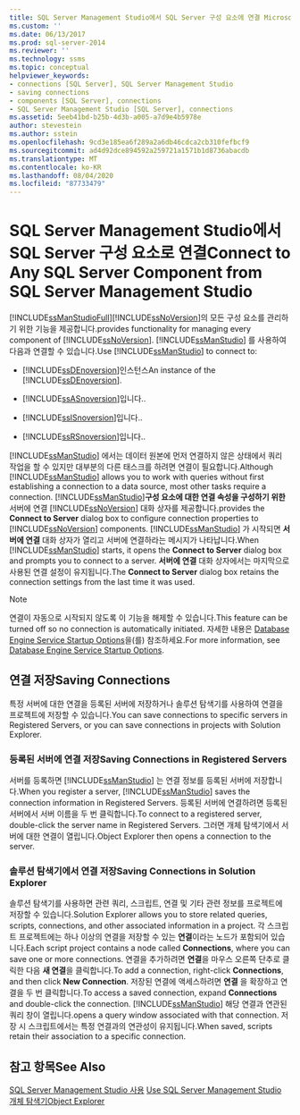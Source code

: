 ```yaml
---
title: SQL Server Management Studio에서 SQL Server 구성 요소에 연결 Microsoft Docs
ms.custom: ''
ms.date: 06/13/2017
ms.prod: sql-server-2014
ms.reviewer: ''
ms.technology: ssms
ms.topic: conceptual
helpviewer_keywords:
- connections [SQL Server], SQL Server Management Studio
- saving connections
- components [SQL Server], connections
- SQL Server Management Studio [SQL Server], connections
ms.assetid: 5eeb41bd-b25b-4d3b-a005-a7d9e4b5978e
author: stevestein
ms.author: sstein
ms.openlocfilehash: 9cd3e185ea6f289a2a6db46cdca2cb310fefbcf9
ms.sourcegitcommit: ad4d92dce894592a259721a1571b1d8736abacdb
ms.translationtype: MT
ms.contentlocale: ko-KR
ms.lasthandoff: 08/04/2020
ms.locfileid: "87733479"
---
```

# <a name="connect-to-any-sql-server-component-from-sql-server-management-studio"></a><span data-ttu-id="6eb5f-102">SQL Server Management Studio에서 SQL Server 구성 요소로 연결</span><span class="sxs-lookup"><span data-stu-id="6eb5f-102">Connect to Any SQL Server Component from SQL Server Management Studio</span></span>
  [!INCLUDE[ssManStudioFull](../../includes/ssmanstudiofull-md.md)]<span data-ttu-id="6eb5f-103">[!INCLUDE[ssNoVersion](../../includes/ssnoversion-md.md)]의 모든 구성 요소를 관리하기 위한 기능을 제공합니다.</span><span class="sxs-lookup"><span data-stu-id="6eb5f-103">provides functionality for managing every component of [!INCLUDE[ssNoVersion](../../includes/ssnoversion-md.md)].</span></span> <span data-ttu-id="6eb5f-104">[!INCLUDE[ssManStudio](../../includes/ssmanstudio-md.md)] 를 사용하여 다음과 연결할 수 있습니다.</span><span class="sxs-lookup"><span data-stu-id="6eb5f-104">Use [!INCLUDE[ssManStudio](../../includes/ssmanstudio-md.md)] to connect to:</span></span>  
  
-   <span data-ttu-id="6eb5f-105">[!INCLUDE[ssDEnoversion](../../includes/ssdenoversion-md.md)]인스턴스</span><span class="sxs-lookup"><span data-stu-id="6eb5f-105">An instance of the [!INCLUDE[ssDEnoversion](../../includes/ssdenoversion-md.md)].</span></span>  
  
-   [!INCLUDE[ssASnoversion](../../includes/ssasnoversion-md.md)]<span data-ttu-id="6eb5f-106">입니다.</span><span class="sxs-lookup"><span data-stu-id="6eb5f-106">.</span></span>  
  
-   [!INCLUDE[ssISnoversion](../../includes/ssisnoversion-md.md)]<span data-ttu-id="6eb5f-107">입니다.</span><span class="sxs-lookup"><span data-stu-id="6eb5f-107">.</span></span>  
  
-   [!INCLUDE[ssRSnoversion](../../includes/ssrsnoversion-md.md)]<span data-ttu-id="6eb5f-108">입니다.</span><span class="sxs-lookup"><span data-stu-id="6eb5f-108">.</span></span>  
  
 <span data-ttu-id="6eb5f-109">[!INCLUDE[ssManStudio](../../includes/ssmanstudio-md.md)] 에서는 데이터 원본에 먼저 연결하지 않은 상태에서 쿼리 작업을 할 수 있지만 대부분의 다른 태스크를 하려면 연결이 필요합니다.</span><span class="sxs-lookup"><span data-stu-id="6eb5f-109">Although [!INCLUDE[ssManStudio](../../includes/ssmanstudio-md.md)] allows you to work with queries without first establishing a connection to a data source, most other tasks require a connection.</span></span> [!INCLUDE[ssManStudio](../../includes/ssmanstudio-md.md)]<span data-ttu-id="6eb5f-110">**구성 요소에 대한 연결 속성을 구성하기 위한** 서버에 연결 [!INCLUDE[ssNoVersion](../../includes/ssnoversion-md.md)] 대화 상자를 제공합니다.</span><span class="sxs-lookup"><span data-stu-id="6eb5f-110">provides the **Connect to Server** dialog box to configure connection properties to [!INCLUDE[ssNoVersion](../../includes/ssnoversion-md.md)] components.</span></span> <span data-ttu-id="6eb5f-111">[!INCLUDE[ssManStudio](../../includes/ssmanstudio-md.md)] 가 시작되면 **서버에 연결** 대화 상자가 열리고 서버에 연결하라는 메시지가 나타납니다.</span><span class="sxs-lookup"><span data-stu-id="6eb5f-111">When [!INCLUDE[ssManStudio](../../includes/ssmanstudio-md.md)] starts, it opens the **Connect to Server** dialog box and prompts you to connect to a server.</span></span> <span data-ttu-id="6eb5f-112">**서버에 연결** 대화 상자에서는 마지막으로 사용된 연결 설정이 유지됩니다.</span><span class="sxs-lookup"><span data-stu-id="6eb5f-112">The **Connect to Server** dialog box retains the connection settings from the last time it was used.</span></span>  
  
> [!NOTE]  
>  <span data-ttu-id="6eb5f-113">연결이 자동으로 시작되지 않도록 이 기능을 해제할 수 있습니다.</span><span class="sxs-lookup"><span data-stu-id="6eb5f-113">This feature can be turned off so no connection is automatically initiated.</span></span> <span data-ttu-id="6eb5f-114">자세한 내용은 [Database Engine Service Startup Options](../../database-engine/configure-windows/database-engine-service-startup-options.md)을(를) 참조하세요.</span><span class="sxs-lookup"><span data-stu-id="6eb5f-114">For more information, see [Database Engine Service Startup Options](../../database-engine/configure-windows/database-engine-service-startup-options.md).</span></span>  
  
## <a name="saving-connections"></a><span data-ttu-id="6eb5f-115">연결 저장</span><span class="sxs-lookup"><span data-stu-id="6eb5f-115">Saving Connections</span></span>  
 <span data-ttu-id="6eb5f-116">특정 서버에 대한 연결을 등록된 서버에 저장하거나 솔루션 탐색기를 사용하여 연결을 프로젝트에 저장할 수 있습니다.</span><span class="sxs-lookup"><span data-stu-id="6eb5f-116">You can save connections to specific servers in Registered Servers, or you can save connections in projects with Solution Explorer.</span></span>  
  
### <a name="saving-connections-in-registered-servers"></a><span data-ttu-id="6eb5f-117">등록된 서버에 연결 저장</span><span class="sxs-lookup"><span data-stu-id="6eb5f-117">Saving Connections in Registered Servers</span></span>  
 <span data-ttu-id="6eb5f-118">서버를 등록하면 [!INCLUDE[ssManStudio](../../includes/ssmanstudio-md.md)] 는 연결 정보를 등록된 서버에 저장합니다.</span><span class="sxs-lookup"><span data-stu-id="6eb5f-118">When you register a server, [!INCLUDE[ssManStudio](../../includes/ssmanstudio-md.md)] saves the connection information in Registered Servers.</span></span> <span data-ttu-id="6eb5f-119">등록된 서버에 연결하려면 등록된 서버에서 서버 이름을 두 번 클릭합니다.</span><span class="sxs-lookup"><span data-stu-id="6eb5f-119">To connect to a registered server, double-click the server name in Registered Servers.</span></span> <span data-ttu-id="6eb5f-120">그러면 개체 탐색기에서 서버에 대한 연결이 열립니다.</span><span class="sxs-lookup"><span data-stu-id="6eb5f-120">Object Explorer then opens a connection to the server.</span></span>  
  
### <a name="saving-connections-in-solution-explorer"></a><span data-ttu-id="6eb5f-121">솔루션 탐색기에서 연결 저장</span><span class="sxs-lookup"><span data-stu-id="6eb5f-121">Saving Connections in Solution Explorer</span></span>  
 <span data-ttu-id="6eb5f-122">솔루션 탐색기를 사용하면 관련 쿼리, 스크립트, 연결 및 기타 관련 정보를 프로젝트에 저장할 수 있습니다.</span><span class="sxs-lookup"><span data-stu-id="6eb5f-122">Solution Explorer allows you to store related queries, scripts, connections, and other associated information in a project.</span></span> <span data-ttu-id="6eb5f-123">각 스크립트 프로젝트에는 하나 이상의 연결을 저장할 수 있는 **연결**이라는 노드가 포함되어 있습니다.</span><span class="sxs-lookup"><span data-stu-id="6eb5f-123">Each script project contains a node called **Connections**, where you can save one or more connections.</span></span> <span data-ttu-id="6eb5f-124">연결을 추가하려면 **연결**을 마우스 오른쪽 단추로 클릭한 다음 **새 연결**을 클릭합니다.</span><span class="sxs-lookup"><span data-stu-id="6eb5f-124">To add a connection, right-click **Connections**, and then click **New Connection**.</span></span> <span data-ttu-id="6eb5f-125">저장된 연결에 액세스하려면 **연결** 을 확장하고 연결을 두 번 클릭합니다.</span><span class="sxs-lookup"><span data-stu-id="6eb5f-125">To access a saved connection, expand **Connections** and double-click the connection.</span></span> [!INCLUDE[ssManStudio](../../includes/ssmanstudio-md.md)] <span data-ttu-id="6eb5f-126">해당 연결과 연관된 쿼리 창이 열립니다.</span><span class="sxs-lookup"><span data-stu-id="6eb5f-126">opens a query window associated with that connection.</span></span> <span data-ttu-id="6eb5f-127">저장 시 스크립트에서는 특정 연결과의 연관성이 유지됩니다.</span><span class="sxs-lookup"><span data-stu-id="6eb5f-127">When saved, scripts retain their association to a specific connection.</span></span>  
  
## <a name="see-also"></a><span data-ttu-id="6eb5f-128">참고 항목</span><span class="sxs-lookup"><span data-stu-id="6eb5f-128">See Also</span></span>  
 <span data-ttu-id="6eb5f-129">[SQL Server Management Studio 사용](../sql-server-management-studio-ssms.md) </span><span class="sxs-lookup"><span data-stu-id="6eb5f-129">[Use SQL Server Management Studio](../sql-server-management-studio-ssms.md) </span></span>  
 [<span data-ttu-id="6eb5f-130">개체 탐색기</span><span class="sxs-lookup"><span data-stu-id="6eb5f-130">Object Explorer</span></span>](../object/object-explorer.md)  
  
  
